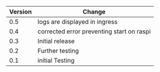 | Version | Change |
|---|---|
| 0.5 | logs are displayed in ingress |
| 0.4 | corrected error preventing start on raspi |
| 0.3 | Initial release|
| 0.2 | Further testing|
| 0.1 | initial Testing |
